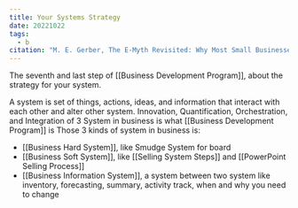 ```yaml
---
title: Your Systems Strategy
date: 20221022
tags:
  - b
citation: "M. E. Gerber, The E-Myth Revisited: Why Most Small Businesses Don’t Work and What to Do About It. Harper Collins, 2009."
---
```

The seventh and last step of [[Business Development Program]], about the strategy for your system.

A system is set of things, actions, ideas, and information that interact with each other and alter other system. Innovation, Quantification, Orchestration, and Integration of 3 System in business is what [[Business Development Program]] is
Those 3 kinds of system in business is:
- [[Business Hard System]], like Smudge System for board
- [[Business Soft System]], like [[Selling System Steps]] and [[PowerPoint Selling Process]]
- [[Business Information System]], a system between two system like inventory, forecasting, summary, activity track, when and why you need to change